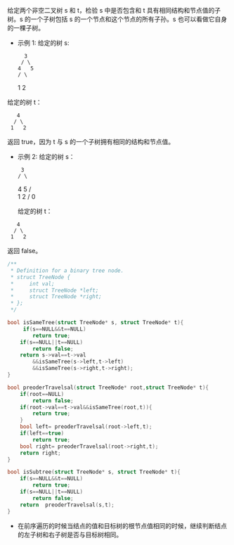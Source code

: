给定两个非空二叉树 s 和 t，检验 s 中是否包含和 t 具有相同结构和节点值的子树。s 的一个子树包括 s 的一个节点和这个节点的所有子孙。s 也可以看做它自身的一棵子树。

- 示例 1:
  给定的树 s:

        3
       / \
      4   5
      / \
     1   2

给定的树 t：

```` 
   4 
  / \
 1   2
````



返回 true，因为 t 与 s 的一个子树拥有相同的结构和节点值。

- 示例 2:
  给定的树 s：

       3
      / \
     4   5
      / \
     1   2
        /
       0

  给定的树 t：

````
   4
  / \
 1   2
````



返回 false。

````c
/**
 * Definition for a binary tree node.
 * struct TreeNode {
 *     int val;
 *     struct TreeNode *left;
 *     struct TreeNode *right;
 * };
 */

bool isSameTree(struct TreeNode* s, struct TreeNode* t){
     if(s==NULL&&t==NULL)
        return true;
    if(s==NULL||t==NULL)
        return false;
    return s->val==t->val
        &&isSameTree(s->left,t->left)
        &&isSameTree(s->right,t->right);
}

bool preoderTravelsal(struct TreeNode* root,struct TreeNode* t){
    if(root==NULL)
        return false;
    if(root->val==t->val&&isSameTree(root,t)){
        return true;
    }
    bool left= preoderTravelsal(root->left,t);
    if(left==true)
        return true;
    bool right= preoderTravelsal(root->right,t);
    return right;
}

bool isSubtree(struct TreeNode* s, struct TreeNode* t){
    if(s==NULL&&t==NULL)
        return true;
    if(s==NULL||t==NULL)
        return false;
    return  preoderTravelsal(s,t);
}
````

- 在前序遍历的时候当结点的值和目标树的根节点值相同的时候，继续判断结点的左子树和右子树是否与目标树相同。